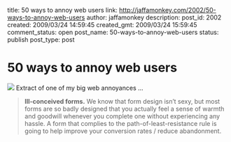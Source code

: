 title: 50 ways to annoy web users
link: http://jaffamonkey.com/2002/50-ways-to-annoy-web-users
author: jaffamonkey
description: 
post_id: 2002
created: 2009/03/24 14:59:45
created_gmt: 2009/03/24 15:59:45
comment_status: open
post_name: 50-ways-to-annoy-web-users
status: publish
post_type: post

# 50 ways to annoy web users

![](http://econsultancy.com/images/logo-outline.png) Extract of one of my big web annoyances ... 

> **Ill-conceived forms.** We know that form design isn’t sexy, but most forms are so badly designed that you actually feel a sense of warmth and goodwill whenever you complete one without experiencing any hassle. A form that complies to the path-of-least-resistance rule is going to help improve your conversion rates / reduce abandonment.